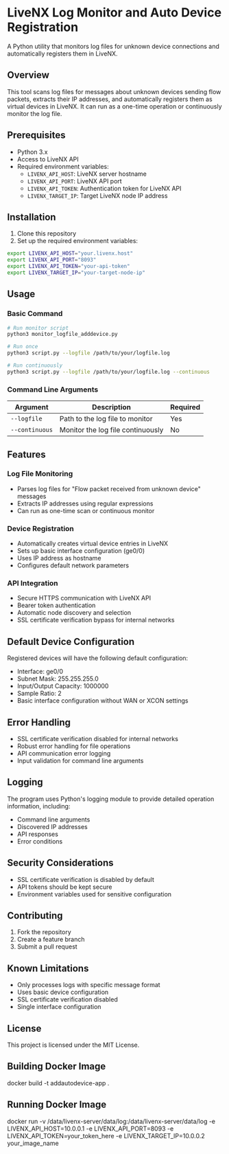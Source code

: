 # LiveNX Log Monitor and Auto Device Registration

A Python utility that monitors log files for unknown device connections and automatically registers them in LiveNX.

## Overview

This tool scans log files for messages about unknown devices sending flow packets, extracts their IP addresses, and automatically registers them as virtual devices in LiveNX. It can run as a one-time operation or continuously monitor the log file.

## Prerequisites

- Python 3.x
- Access to LiveNX API
- Required environment variables:
  - `LIVENX_API_HOST`: LiveNX server hostname
  - `LIVENX_API_PORT`: LiveNX API port
  - `LIVENX_API_TOKEN`: Authentication token for LiveNX API
  - `LIVENX_TARGET_IP`: Target LiveNX node IP address

## Installation

1. Clone this repository
2. Set up the required environment variables:
```bash
export LIVENX_API_HOST="your.livenx.host"
export LIVENX_API_PORT="8093"
export LIVENX_API_TOKEN="your-api-token"
export LIVENX_TARGET_IP="your-target-node-ip"
```

## Usage

### Basic Command
```bash
# Run monitor script 
python3 monitor_logfile_adddevice.py

# Run once
python3 script.py --logfile /path/to/your/logfile.log

# Run continuously
python3 script.py --logfile /path/to/your/logfile.log --continuous
```

### Command Line Arguments

| Argument | Description | Required |
|----------|-------------|----------|
| `--logfile` | Path to the log file to monitor | Yes |
| `--continuous` | Monitor the log file continuously | No |

## Features

### Log File Monitoring
- Parses log files for "Flow packet received from unknown device" messages
- Extracts IP addresses using regular expressions
- Can run as one-time scan or continuous monitor

### Device Registration
- Automatically creates virtual device entries in LiveNX
- Sets up basic interface configuration (ge0/0)
- Uses IP address as hostname
- Configures default network parameters

### API Integration
- Secure HTTPS communication with LiveNX API
- Bearer token authentication
- Automatic node discovery and selection
- SSL certificate verification bypass for internal networks

## Default Device Configuration

Registered devices will have the following default configuration:
- Interface: ge0/0
- Subnet Mask: 255.255.255.0
- Input/Output Capacity: 1000000
- Sample Ratio: 2
- Basic interface configuration without WAN or XCON settings

## Error Handling

- SSL certificate verification disabled for internal networks
- Robust error handling for file operations
- API communication error logging
- Input validation for command line arguments

## Logging

The program uses Python's logging module to provide detailed operation information, including:
- Command line arguments
- Discovered IP addresses
- API responses
- Error conditions

## Security Considerations

- SSL certificate verification is disabled by default
- API tokens should be kept secure
- Environment variables used for sensitive configuration

## Contributing

1. Fork the repository
2. Create a feature branch
3. Submit a pull request

## Known Limitations

- Only processes logs with specific message format
- Uses basic device configuration
- SSL certificate verification disabled
- Single interface configuration

## License

This project is licensed under the MIT License.


Building Docker Image
---------------------

docker build -t addautodevice-app .

Running Docker Image
--------------------

docker run -v /data/livenx-server/data/log:/data/livenx-server/data/log -e LIVENX_API_HOST=10.0.0.1 -e LIVENX_API_PORT=8093 -e LIVENX_API_TOKEN=your_token_here -e LIVENX_TARGET_IP=10.0.0.2 your_image_name